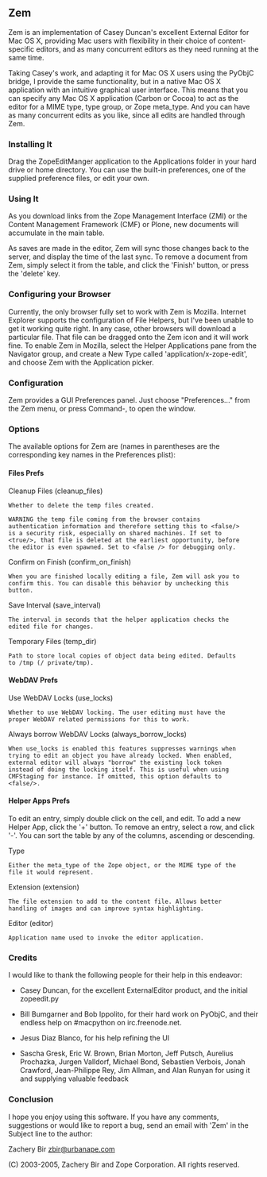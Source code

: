 ## Zem

Zem is an implementation of Casey Duncan's excellent External Editor
for Mac OS X, providing Mac users with flexibility in their choice of
content-specific editors, and as many concurrent editors as they need
running at the same time.

Taking Casey's work, and adapting it for Mac OS X users using the
PyObjC bridge, I provide the same functionality, but in a native Mac
OS X application with an intuitive graphical user interface. This
means that you can specify any Mac OS X application (Carbon or Cocoa)
to act as the editor for a MIME type, type group, or Zope
meta_type. And you can have as many concurrent edits as you like,
since all edits are handled through Zem.

### Installing It

Drag the ZopeEditManger application to the Applications folder in your
hard drive or home directory. You can use the built-in preferences,
one of the supplied preference files, or edit your own.

### Using It

As you download links from the Zope Management Interface (ZMI) or the
Content Management Framework (CMF) or Plone, new documents will
accumulate in the main table.

As saves are made in the editor, Zem will sync those changes back to
the server, and display the time of the last sync. To remove a
document from Zem, simply select it from the table, and click the
'Finish' button, or press the 'delete' key.

### Configuring your Browser

Currently, the only browser fully set to work with Zem is
Mozilla. Internet Explorer supports the configuration of File Helpers,
but I've been unable to get it working quite right. In any case, other
browsers will download a particular file. That file can be dragged
onto the Zem icon and it will work fine. To enable Zem in Mozilla,
select the Helper Applications pane from the Navigator group, and
create a New Type called 'application/x-zope-edit', and choose Zem
with the Application picker.

### Configuration

Zem provides a GUI Preferences panel. Just choose "Preferences..."
from the Zem menu, or press Command-, to open the window.

### Options

The available options for Zem are (names in parentheses are the
corresponding key names in the Preferences plist):

#### Files Prefs

Cleanup Files (cleanup_files)

    Whether to delete the temp files created.

    WARNING the temp file coming from the browser contains
    authentication information and therefore setting this to <false/>
    is a security risk, especially on shared machines. If set to
    <true/>, that file is deleted at the earliest opportunity, before
    the editor is even spawned. Set to <false /> for debugging only.

Confirm on Finish (confirm_on_finish)

    When you are finished locally editing a file, Zem will ask you to
    confirm this. You can disable this behavior by unchecking this
    button.

Save Interval (save_interval)

    The interval in seconds that the helper application checks the
    edited file for changes.

Temporary Files (temp_dir)

    Path to store local copies of object data being edited. Defaults
    to /tmp (/ private/tmp).

#### WebDAV Prefs

Use WebDAV Locks (use_locks)

    Whether to use WebDAV locking. The user editing must have the
    proper WebDAV related permissions for this to work.

Always borrow WebDAV Locks (always_borrow_locks)

    When use_locks is enabled this features suppresses warnings when
    trying to edit an object you have already locked. When enabled,
    external editor will always "borrow" the existing lock token
    instead of doing the locking itself. This is useful when using
    CMFStaging for instance. If omitted, this option defaults to
    <false/>.

#### Helper Apps Prefs

To edit an entry, simply double click on the cell, and edit. To add a
new Helper App, click the '+' button. To remove an entry, select a
row, and click '-'. You can sort the table by any of the columns,
ascending or descending.

Type

    Either the meta_type of the Zope object, or the MIME type of the
    file it would represent.

Extension (extension)

    The file extension to add to the content file. Allows better
    handling of images and can improve syntax highlighting.

Editor (editor)

    Application name used to invoke the editor application.

### Credits

I would like to thank the following people for their help in this
endeavor:

  - Casey Duncan, for the excellent ExternalEditor product, and the
    initial zopeedit.py

  - Bill Bumgarner and Bob Ippolito, for their hard work on PyObjC,
    and their endless help on #macpython on irc.freenode.net.

  - Jesus Diaz Blanco, for his help refining the UI

  - Sascha Gresk, Eric W. Brown, Brian Morton, Jeff Putsch, Aurelius
    Prochazka, Jurgen Valldorf, Michael Bond, Sebastien Verbois, Jonah
    Crawford, Jean-Philippe Rey, Jim Allman, and Alan Runyan for using
    it and supplying valuable feedback

### Conclusion

I hope you enjoy using this software. If you have any comments,
suggestions or would like to report a bug, send an email with 'Zem' in
the Subject line to the author:

Zachery Bir <zbir@urbanape.com>

(C) 2003-2005, Zachery Bir and Zope Corporation. All rights reserved.

